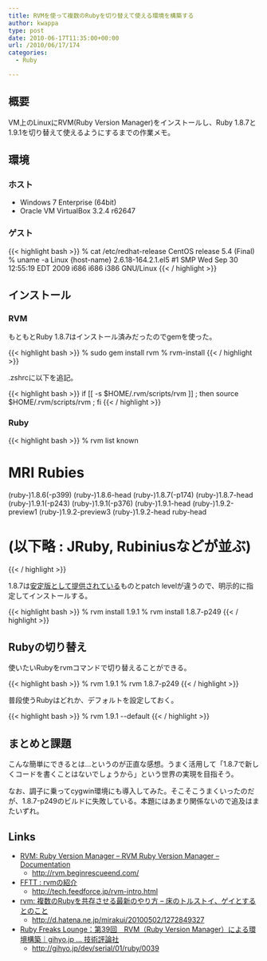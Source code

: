 ```yaml
---
title: RVMを使って複数のRubyを切り替えて使える環境を構築する
author: kwappa
type: post
date: 2010-06-17T11:35:00+00:00
url: /2010/06/17/174
categories:
  - Ruby

---
```

## 概要

VM上のLinuxにRVM(Ruby Version Manager)をインストールし、Ruby 1.8.7と1.9.1を切り替えて使えるようにするまでの作業メモ。

## 環境

### ホスト

  * Windows 7 Enterprise (64bit)
  * Oracle VM VirtualBox 3.2.4 r62647

### ゲスト

{{< highlight bash >}}
% cat /etc/redhat-release
CentOS release 5.4 (Final)
% uname -a
Linux {host-name} 2.6.18-164.2.1.el5 #1 SMP Wed Sep 30 12:55:19 EDT 2009 i686 i686 i386 GNU/Linux
{{< / highlight >}}

<!--more-->

## インストール

### RVM

もともとRuby 1.8.7はインストール済みだったのでgemを使った。

{{< highlight bash >}}
% sudo gem install rvm
% rvm-install
{{< / highlight >}}

.zshrcに以下を追記。

{{< highlight bash >}}
if [[ -s $HOME/.rvm/scripts/rvm ]] ; then source $HOME/.rvm/scripts/rvm ; fi
{{< / highlight >}}

### Ruby

{{< highlight bash >}}
% rvm list known
# MRI Rubies
(ruby-)1.8.6(-p399)
(ruby-)1.8.6-head
(ruby-)1.8.7(-p174)
(ruby-)1.8.7-head
(ruby-)1.9.1(-p243)
(ruby-)1.9.1(-p376)
(ruby-)1.9.1-head
(ruby-)1.9.2-preview1
(ruby-)1.9.2-preview3
(ruby-)1.9.2-head
ruby-head

 # (以下略 : JRuby, Rubiniusなどが並ぶ)
{{< / highlight >}}

1.8.7は<a href="http://www.ruby-lang.org/ja/downloads/" target="_blank">安定版として提供されている</a>ものとpatch levelが違うので、明示的に指定してインストールする。

{{< highlight bash >}}
% rvm install 1.9.1
% rvm install 1.8.7-p249
{{< / highlight >}}

## Rubyの切り替え

使いたいRubyをrvmコマンドで切り替えることができる。

{{< highlight bash >}}
% rvm 1.9.1
% rvm 1.8.7-p249
{{< / highlight >}}

普段使うRubyはどれか、デフォルトを設定しておく。

{{< highlight bash >}}
% rvm 1.9.1 --default
{{< / highlight >}}

## まとめと課題

こんな簡単にできるとは…というのが正直な感想。うまく活用して「1.8.7で新しくコードを書くことはないでしょうから」という世界の実現を目指そう。

なお、調子に乗ってcygwin環境にも導入してみた。そこそこうまくいったのだが、1.8.7-p249のビルドに失敗している。本題にはあまり関係ないので追及はまたいずれ。

## Links

- <a href="http://rvm.beginrescueend.com/" target="_blank">RVM: Ruby Version Manager &#8211; RVM Ruby Version Manager &#8211; Documentation</a>
  - http://rvm.beginrescueend.com/
- <a href="http://tech.feedforce.jp/rvm-intro.html" target="_blank">FFTT : rvmの紹介</a>
  - http://tech.feedforce.jp/rvm-intro.html
- <a href="http://d.hatena.ne.jp/mirakui/20100502/1272849327" target="_blank">rvm: 複数のRubyを共存させる最新のやり方 &#8211; 床のトルストイ、ゲイとするとのこと</a>
  - http://d.hatena.ne.jp/mirakui/20100502/1272849327
- <a href="http://gihyo.jp/dev/serial/01/ruby/0039" target="_blank">Ruby Freaks Lounge：第39回　RVM（Ruby Version Manager）による環境構築｜gihyo.jp … 技術評論社</a>
  - http://gihyo.jp/dev/serial/01/ruby/0039
